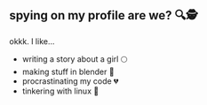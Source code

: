 ## spying on my profile are we? 🔍🕵️
okkk. I like...
- writing a story about a girl 🌕
- making stuff in blender 🚀
- procrastinating my code 💔
- tinkering with linux 🐧

<!--
**thatejguy/thatejguy** is a ✨ _special_ ✨ repository because its `README.md` (this file) appears on your GitHub profile.

Here are some ideas to get you started:

- 🔭 I’m currently working on ...
- 🌱 I’m currently learning ...
- 👯 I’m looking to collaborate on ...
- 🤔 I’m looking for help with ...
- 💬 Ask me about ...
- 📫 How to reach me: ...
- 😄 Pronouns: ...
- ⚡ Fun fact: ...
-->
